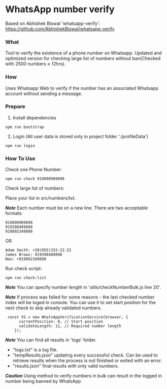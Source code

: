 # WhatsApp number verify

Based on Abhishek Biswal 'whatsapp-verify':
https://github.com/AbhishekBiswal/whatsapp-verify

### What

Tool to verify the existence of a phone number on Whatsapp.
Updated and optimized version for checking large list of numbers without ban(Checked with 2500 numbers ≈ 12hrs).

### How

Uses Whatsapp Web to verify if the number has an associated Whatsapp account without sending a message.

### Prepare

1. Install dependencies

```
npm run bootstrap
```

2. Login (All user data is stored only in project folder './profileData')

```
npm run login
```

### How To Use

Check one Phone Number:

```
npm run check 919898989898
```

Check large list of numbers:

Place your list in src/numbers/txt.

**_Note_** Each number must be on a new line. There are two acceptable formats:

```
919898989898
919398489898
919892349898
```

OR

```
Adam Smith: +38(055)333-22-22
James Brows: 919398489898
Neo: +919892349898
```

Run check script:

```
npm run check:list
```

**_Note_** You can specify number length in 'utils/checkNumberBulk.js line 20'.

**_Note_** If process was failed for some reasons - the last checked number index will be loged in console. You can use it to set start position for the next check to skip already validated numbers.

```
 const VS = new WhatsAppVerificationService(browser, {
      currentPosition: 0, // Start position
      validateLength: 11, // Required number length
    });
```

**_Note_** You can find all results in 'logs' folder.

- "logs.txt" is a log file.
- "tempResults.json" updating every successful check. Can be used to retrieve results when the process is not finished or exited with an error.
- "results.json" final results with only valid numbers.

**_Caution_** Using method to verify numbers in bulk can result in the logged in number being banned by WhatsApp
